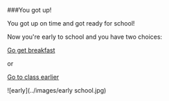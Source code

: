 ###You got up!


You got up on time and got ready for school!


Now you're early to school and you have two choices:


[Go get breakfast](../bad-day/detention.md)

or

[Go to class earlier](early2class.md)


![early](../images/early school.jpg)